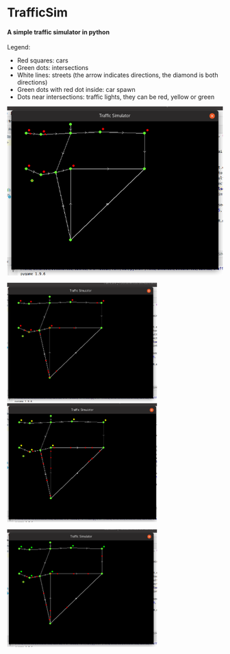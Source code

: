 # TrafficSim
#### A simple traffic simulator in python

Legend:

* Red squares: cars
* Green dots: intersections
* White lines: streets (the arrow indicates directions, the diamond is both directions)
* Green dots with red dot inside: car spawn
* Dots near intersections: traffic lights, they can be red, yellow or green

<img src="./Screenshots/4.png" width="600px"/>



<img src="./Screenshots/1.png" width="350px"/><img src="./Screenshots/2.png" width="350px"/>

<img src="./Screenshots/3.png" width="350px"/>